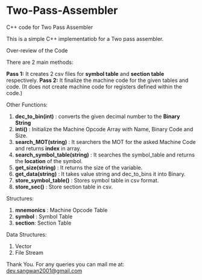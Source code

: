 # Two-Pass-Assembler
C++ code for Two Pass Assembler

This is a simple C++ implementatiob for a Two pass assembler.

Over-review of the Code

There are 2 main methods:

<b>Pass 1:</b> It creates 2 csv files for <b>symbol table</b> and <b>section table</b> respectively.
<b>Pass 2:</b> It finalize the machine code for the given tables and code. (It does not create machine code for registers defined within the code.)


Other Functions:
1. <b>dec_to_bin(int)</b> : converts the given decimal number to the <b>Binary String</b>
2. <b>inti()</b> : Initialize the Machine Opcode Array with Name, Binary Code and Size.
3. <b>search_MOT(string)</b> : It searchers the MOT for the asked Machine Code and returns <b>index</b> in array.
4. <b>search_symbol_table(string)</b> : It searches the symbol_table and returns the <b>location</b> of the symbol.
5. <b>get_size(string)</b> : It returns the size of the variable.
6. <b>get_data(string)</b> : It takes value string and dec_to_bins it into Binary.
7. <b>store_symbol_table()</b> : Stores symbol table in csv format.
8. <b>store_sec()</b> : Store section table in csv.


Structures:
1. <b>mnemonics</b> : Machine Opcode Table
2. <b>symbol</b> : Symbol Table
3. <b>section</b>: Section Table

Data Structures:
1. Vector
2. File Stream

Thank You.
For any queries you can mail me at: dev.sangwan2001@gmail.com
  
